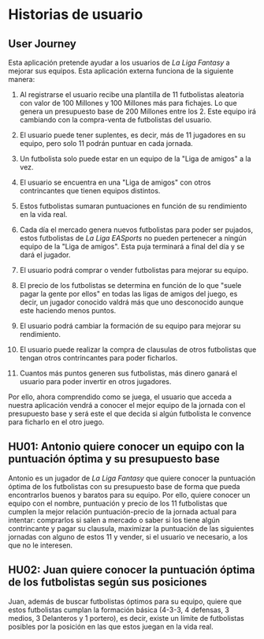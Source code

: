 # Historias de usuario
## User Journey
Esta aplicación pretende ayudar a los usuarios de _La Liga Fantasy_ a mejorar sus equipos. Esta aplicación externa funciona de la siguiente manera:

1. Al registrarse el usuario recibe una plantilla de 11 futbolistas aleatoria con valor de 100 Millones y 100 Millones más para fichajes. Lo que genera un presupuesto base de 200 Millones entre los 2. Este equipo irá cambiando con la compra-venta de futbolistas del usuario.

2. El usuario puede tener suplentes, es decir, más de 11 jugadores en su equipo, pero solo 11 podrán puntuar en cada jornada.

3. Un futbolista solo puede estar en un equipo de la "Liga de amigos" a la vez.

4. El usuario se encuentra en una "Liga de amigos" con otros contrincantes que tienen equipos distintos.

5. Estos futbolistas sumaran puntuaciones en función de su rendimiento en la vida real.

6. Cada día el mercado genera nuevos futbolistas para poder ser pujados, estos futbolistas de _La Liga EASports_ no pueden pertenecer a ningún equipo de la "Liga de amigos". Esta puja terminará a final del día y se dará el jugador.

7. El usuario podrá comprar o vender futbolistas para mejorar su equipo.

8. El precio de los futbolistas se determina en función de lo que "suele pagar la gente por ellos" en todas las ligas de amigos del juego, es decir, un jugador conocido valdrá más que uno desconocido aunque este haciendo menos puntos.

9. El usuario podrá cambiar la formación de su equipo para mejorar su rendimiento.

10. El usuario puede realizar la compra de clausulas de otros futbolistas que tengan otros contrincantes 
para poder ficharlos.

11. Cuantos más puntos generen sus futbolistas, más dinero ganará el usuario para poder invertir en otros jugadores.

Por ello, ahora comprendido como se juega, el usuario que acceda a nuestra aplicación vendrá a conocer el mejor equipo de la jornada con el presupuesto base y será este el que decida si algún futbolista le convence para ficharlo en el otro juego.





## HU01: Antonio quiere conocer un equipo con la puntuación óptima y su presupuesto base 

Antonio es un jugador de _La Liga Fantasy_ que quiere conocer la puntuación óptima de los futbolistas con su presupuesto base de forma que pueda encontrarlos buenos y baratos para su equipo. Por ello, quiere conocer un equipo con el nombre, puntuación y precio de los 11 futbolistas que cumplen la mejor relación puntuación-precio de la jornada actual para intentar: comprarlos si salen a mercado o saber si los tiene algún contrincante y pagar su clausula, maximizar la puntuación de las siguientes jornadas con alguno de estos 11 y vender, si el usuario ve necesario, a los que no le interesen.

## HU02: Juan quiere conocer la puntuación óptima de los futbolistas según sus posiciones
Juan, además de buscar futbolistas óptimos para su equipo, quiere que estos futbolistas cumplan la formación básica (4-3-3, 4 defensas, 3 medios, 3 Delanteros y 1 portero), es decir, existe un límite de futbolistas posibles por la posición en las que estos juegan en la vida real.
